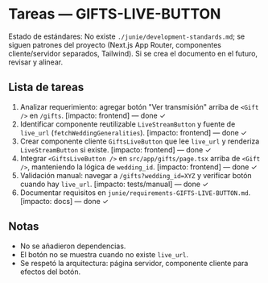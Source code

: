 # Tareas — GIFTS-LIVE-BUTTON

Estado de estándares: No existe `./junie/development-standards.md`; se siguen patrones del proyecto (Next.js App Router, componentes cliente/servidor separados, Tailwind). Si se crea el documento en el futuro, revisar y alinear.

## Lista de tareas
1. Analizar requerimiento: agregar botón "Ver transmisión" arriba de `<Gift />` en `/gifts`. [impacto: frontend] — done ✓
2. Identificar componente reutilizable `LiveStreamButton` y fuente de `live_url` (`fetchWeddingGeneralities`). [impacto: frontend] — done ✓
3. Crear componente cliente `GiftsLiveButton` que lee `live_url` y renderiza `LiveStreamButton` si existe. [impacto: frontend] — done ✓
4. Integrar `<GiftsLiveButton />` en `src/app/gifts/page.tsx` arriba de `<Gift />`, manteniendo la lógica de `wedding_id`. [impacto: frontend] — done ✓
5. Validación manual: navegar a `/gifts?wedding_id=XYZ` y verificar botón cuando hay `live_url`. [impacto: tests/manual] — done ✓
6. Documentar requisitos en `junie/requirements-GIFTS-LIVE-BUTTON.md`. [impacto: docs] — done ✓

## Notas
- No se añadieron dependencias.
- El botón no se muestra cuando no existe `live_url`.
- Se respetó la arquitectura: página servidor, componente cliente para efectos del botón.
